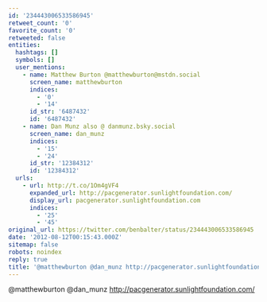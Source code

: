 ```yaml
---
id: '234443006533586945'
retweet_count: '0'
favorite_count: '0'
retweeted: false
entities:
  hashtags: []
  symbols: []
  user_mentions:
    - name: Matthew Burton @matthewburton@mstdn.social
      screen_name: matthewburton
      indices:
        - '0'
        - '14'
      id_str: '6487432'
      id: '6487432'
    - name: Dan Munz also @ danmunz.bsky.social
      screen_name: dan_munz
      indices:
        - '15'
        - '24'
      id_str: '12384312'
      id: '12384312'
  urls:
    - url: http://t.co/1Om4gVF4
      expanded_url: http://pacgenerator.sunlightfoundation.com/
      display_url: pacgenerator.sunlightfoundation.com
      indices:
        - '25'
        - '45'
original_url: https://twitter.com/benbalter/status/234443006533586945
date: '2012-08-12T00:15:43.000Z'
sitemap: false
robots: noindex
reply: true
title: '@matthewburton @dan_munz http://pacgenerator.sunlightfoundation.com/'
---
```


@matthewburton @dan_munz http://pacgenerator.sunlightfoundation.com/